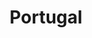 ---
layout: voyage
icon-light: icon-portugal-dark.svg
icon-dark: icon-portugal-light.svg
title: "Portugal"
description: "Un voyage marqué par une première escale de 3 jours à Lisbonne, avant de partir dans le sud. Si l'ensemble du Portugal m'a plu, j'ai été conquis par Lisbonne qui offre, pour une capitale, un air à la fois urbain et océanique ainsi que de très belles mosaïques. Il y fait bon vivre !"
places:
   - a-tasca
   - barbica
   - batz
   - cap-saint-vincent
   - faaron-steakhouse
   - jardim-da-cerca-da-graca
   - miradouro-do-vale-suspenso
   - myomeu
   - planto
   - ponta-de-piedade
   - ponte-25-de-abril
   - praia-de-sao-roque
   - r-25-de-abril-78
   - taberna-da-mo
   - tour-de-belem
   - the-mill
   - vila-adentro
---